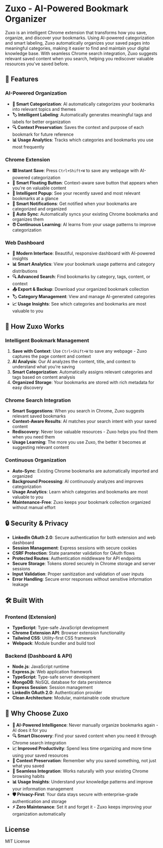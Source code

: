 # Zuxo - AI-Powered Bookmark Organizer

Zuxo is an intelligent Chrome extension that transforms how you save, organize, and discover your bookmarks. Using AI-powered categorization and smart labeling, Zuxo automatically organizes your saved pages into meaningful categories, making it easier to find and maintain your digital knowledge base. With seamless Chrome search integration, Zuxo suggests relevant saved content when you search, helping you rediscover valuable resources you've saved before.

## 🚀 Features

### AI-Powered Organization
- **🤖 Smart Categorization**: AI automatically categorizes your bookmarks into relevant topics and themes
- **🏷️ Intelligent Labeling**: Automatically generates meaningful tags and labels for better organization
- **🔍 Context Preservation**: Saves the context and purpose of each bookmark for future reference
- **📊 Usage Analytics**: Tracks which categories and bookmarks you use most frequently

### Chrome Extension
- **⌨️ Instant Save**: Press `Ctrl+Shift+W` to save any webpage with AI-powered categorization
- **🎯 Smart Floating Button**: Context-aware save button that appears when you're on valuable content
- **📱 Intelligent Popup**: See your recently saved and most relevant bookmarks at a glance
- **🔔 Smart Notifications**: Get notified when your bookmarks are categorized and organized
- **🔄 Auto Sync**: Automatically syncs your existing Chrome bookmarks and organizes them
- **⏰ Continuous Learning**: AI learns from your usage patterns to improve categorization

### Web Dashboard
- **🎨 Modern Interface**: Beautiful, responsive dashboard with AI-powered insights
- **📊 Smart Analytics**: View your bookmark usage patterns and category distributions
- **🔍 Advanced Search**: Find bookmarks by category, tags, content, or context
- **📤 Export & Backup**: Download your organized bookmark collection
- **🏷️ Category Management**: View and manage AI-generated categories
- **📈 Usage Insights**: See which categories and bookmarks are most valuable to you

## 🎯 How Zuxo Works

### Intelligent Bookmark Management
1. **Save with Context**: Use `Ctrl+Shift+W` to save any webpage - Zuxo captures the page content and context
2. **AI Analysis**: Our AI analyzes the content, title, and context to understand what you're saving
3. **Smart Categorization**: Automatically assigns relevant categories and tags based on content analysis
4. **Organized Storage**: Your bookmarks are stored with rich metadata for easy discovery

### Chrome Search Integration
- **Smart Suggestions**: When you search in Chrome, Zuxo suggests relevant saved bookmarks
- **Context-Aware Results**: AI matches your search intent with your saved content
- **Rediscovery**: Never lose valuable resources - Zuxo helps you find them when you need them
- **Usage Learning**: The more you use Zuxo, the better it becomes at suggesting relevant content

### Continuous Organization
- **Auto-Sync**: Existing Chrome bookmarks are automatically imported and organized
- **Background Processing**: AI continuously analyzes and improves categorization
- **Usage Analytics**: Learn which categories and bookmarks are most valuable to you
- **Maintenance-Free**: Zuxo keeps your bookmark collection organized without manual effort

## 🔒 Security & Privacy

- **LinkedIn OAuth 2.0**: Secure authentication for both extension and web dashboard
- **Session Management**: Express sessions with secure cookies
- **CSRF Protection**: State parameter validation for OAuth flows
- **Protected Routes**: Authentication middleware for API endpoints
- **Secure Storage**: Tokens stored securely in Chrome storage and server sessions
- **Input Validation**: Proper sanitization and validation of user inputs
- **Error Handling**: Secure error responses without sensitive information leakage

## 🛠️ Built With

### Frontend (Extension)
- **TypeScript**: Type-safe JavaScript development
- **Chrome Extension API**: Browser extension functionality
- **Tailwind CSS**: Utility-first CSS framework
- **Webpack**: Module bundler and build tool

### Backend (Dashboard & API)
- **Node.js**: JavaScript runtime
- **Express.js**: Web application framework
- **TypeScript**: Type-safe server development
- **MongoDB**: NoSQL database for data persistence
- **Express Session**: Session management
- **LinkedIn OAuth 2.0**: Authentication provider
- **Clean Architecture**: Modular, maintainable code structure

## 🚀 Why Choose Zuxo

- **🧠 AI-Powered Intelligence**: Never manually organize bookmarks again - AI does it for you
- **🔍 Smart Discovery**: Find your saved content when you need it through Chrome search integration
- **📈 Improved Productivity**: Spend less time organizing and more time using your saved resources
- **🎯 Context Preservation**: Remember why you saved something, not just what you saved
- **🔄 Seamless Integration**: Works naturally with your existing Chrome browsing habits
- **📊 Usage Insights**: Understand your knowledge patterns and improve your information management
- **🛡️ Privacy-First**: Your data stays secure with enterprise-grade authentication and storage
- **⚡ Zero Maintenance**: Set it and forget it - Zuxo keeps improving your organization automatically

## License

MIT License